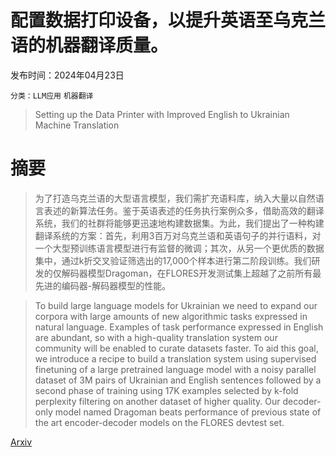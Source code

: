 # 配置数据打印设备，以提升英语至乌克兰语的机器翻译质量。

发布时间：2024年04月23日

`分类：LLM应用` `机器翻译`

> Setting up the Data Printer with Improved English to Ukrainian Machine Translation

# 摘要

> 为了打造乌克兰语的大型语言模型，我们需扩充语料库，纳入大量以自然语言表述的新算法任务。鉴于英语表述的任务执行案例众多，借助高效的翻译系统，我们的社群将能够更迅速地构建数据集。为此，我们提出了一种构建翻译系统的方案：首先，利用3百万对乌克兰语和英语句子的并行语料，对一个大型预训练语言模型进行有监督的微调；其次，从另一个更优质的数据集中，通过k折交叉验证筛选出的17,000个样本进行第二阶段训练。我们研发的仅解码器模型Dragoman，在FLORES开发测试集上超越了之前所有最先进的编码器-解码器模型的性能。

> To build large language models for Ukrainian we need to expand our corpora with large amounts of new algorithmic tasks expressed in natural language. Examples of task performance expressed in English are abundant, so with a high-quality translation system our community will be enabled to curate datasets faster. To aid this goal, we introduce a recipe to build a translation system using supervised finetuning of a large pretrained language model with a noisy parallel dataset of 3M pairs of Ukrainian and English sentences followed by a second phase of training using 17K examples selected by k-fold perplexity filtering on another dataset of higher quality. Our decoder-only model named Dragoman beats performance of previous state of the art encoder-decoder models on the FLORES devtest set.

[Arxiv](https://arxiv.org/abs/2404.15196)